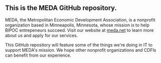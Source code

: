 ## This is the MEDA GitHub repository.

MEDA, the Metropolitan Economic Development Association, is a nonprofit organization based in Minneapolis, Minnesota, whose mission is to help BIPOC entrepeneurs succeed. Visit our website at [meda.net](https://www.meda.net) to learn more about us and apply for our services.

This GitHub repository will feature some of the things we're doing in IT to support MEDA's mission. We hope other nonprofit organizations and CDFIs can benefit from our experience.
